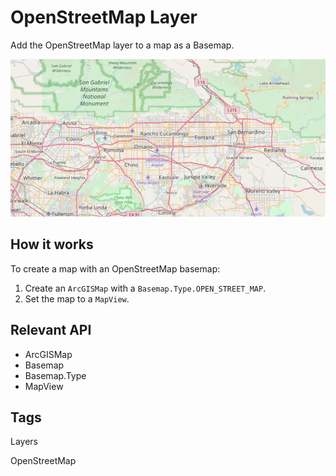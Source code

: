 <h1>OpenStreetMap Layer</h1>

<p>Add the OpenStreetMap layer to a map as a Basemap.</p>

<p><img src="OpenStreetMapLayer.png"/></p>

<h2>How it works</h2>
<p>To create a map with an OpenStreetMap basemap:</p>
<ol>
   <li>Create an <code>ArcGISMap</code> with a <code>Basemap.Type.OPEN_STREET_MAP</code>.</li>
   <li>Set the map to a <code>MapView</code>.</li>
</ol>

<h2>Relevant API</h2>

<ul>
   <li>ArcGISMap</li>
   <li>Basemap</li>
   <li>Basemap.Type</li>
   <li>MapView</li>
</ul>

<h2>Tags</h2>
<p>Layers</p>
<p>OpenStreetMap</p>

